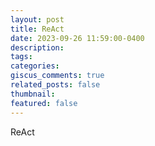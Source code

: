 ```yaml
---
layout: post
title: ReAct
date: 2023-09-26 11:59:00-0400
description:
tags:
categories:
giscus_comments: true
related_posts: false
thumbnail:
featured: false
---
```


ReAct
